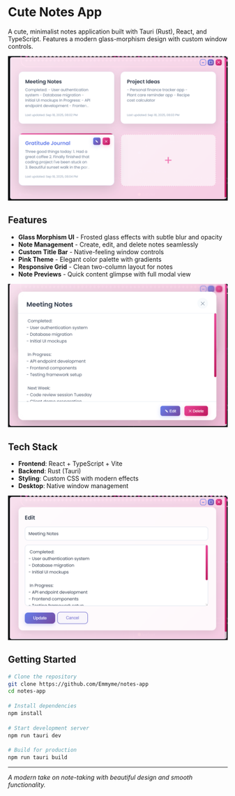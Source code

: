 # Cute Notes App

A cute, minimalist notes application built with Tauri (Rust), React, and TypeScript. Features a modern glass-morphism design with custom window controls.

![Main Interface](./assets/img1.png)

## Features

- **Glass Morphism UI** - Frosted glass effects with subtle blur and opacity
- **Note Management** - Create, edit, and delete notes seamlessly  
- **Custom Title Bar** - Native-feeling window controls
- **Pink Theme** - Elegant color palette with gradients
- **Responsive Grid** - Clean two-column layout for notes
- **Note Previews** - Quick content glimpse with full modal view

![Note Modal](./assets/img2.png)

## Tech Stack

- **Frontend**: React + TypeScript + Vite
- **Backend**: Rust (Tauri)
- **Styling**: Custom CSS with modern effects
- **Desktop**: Native window management

![Note Editor](./assets/img3.png)

## Getting Started

```bash
# Clone the repository
git clone https://github.com/Emmyme/notes-app
cd notes-app

# Install dependencies
npm install

# Start development server
npm run tauri dev

# Build for production
npm run tauri build
```

---

*A modern take on note-taking with beautiful design and smooth functionality.*
